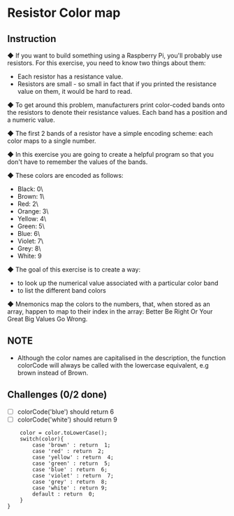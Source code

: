 # Resistor Color map

## Instruction

◆ If you want to build something using a Raspberry Pi, you'll probably use resistors. For this exercise, you need to know two things about them:
- Each resistor has a resistance value.
- Resistors are small - so small in fact that if you printed the resistance value on them, it would be hard to read.

◆ To get around this problem, manufacturers print color-coded bands onto the resistors to denote their resistance values. Each band has a position and a numeric value.

◆ The first 2 bands of a resistor have a simple encoding scheme: each color maps to a single number.

◆ In this exercise you are going to create a helpful program so that you don't have to remember the values of the bands.

◆ These colors are encoded as follows:

- Black: 0\
- Brown: 1\
- Red: 2\
- Orange: 3\
- Yellow: 4\
- Green: 5\
- Blue: 6\
- Violet: 7\
- Grey: 8\
- White: 9

◆ The goal of this exercise is to create a way:
- to look up the numerical value associated with a particular color band
- to list the different band colors

◆ Mnemonics map the colors to the numbers, that, when stored as an array, happen to map to their index in the array: Better Be Right Or Your Great Big Values Go Wrong.

## NOTE
- Although the color names are capitalised in the description, the function colorCode will always be called with the lowercase equivalent, e.g brown instead of Brown.

## Challenges (0/2 done)
- [ ] colorCode('blue') should return 6
- [ ] colorCode('white') should return 9

```const colorCode = (color) => {
    color = color.toLowerCase();
	switch(color){
        case 'brown' : return  1;
        case 'red' : return  2;
        case 'yellow' : return  4;
        case 'green' : return  5;
        case 'blue' : return  6;
        case 'violet' : return  7;
        case 'grey' : return  8;
        case 'white' : return 9;
        default : return  0;
    }
}

```
